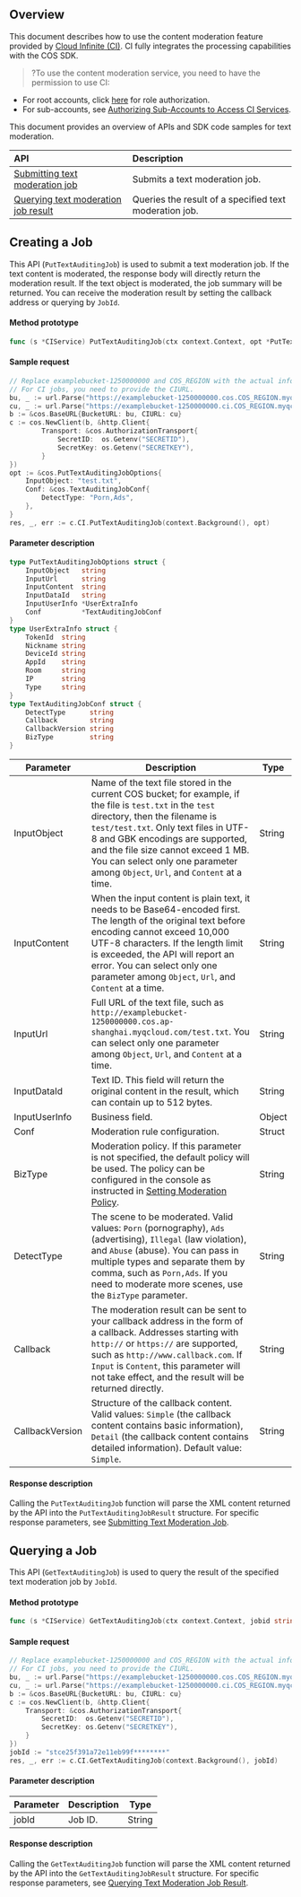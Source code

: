 
## Overview
This document describes how to use the content moderation feature provided by [Cloud Infinite (CI)](https://www.tencentcloud.com/document/product/1045). CI fully integrates the processing capabilities with the COS SDK.

>?To use the content moderation service, you need to have the permission to use CI:
- For root accounts, click [here](https://console.cloud.tencent.com/cam/role/grant?roleName=CI_QCSRole&policyName=QcloudCOSDataFullControl,QcloudAccessForCIRole,QcloudPartAccessForCIRole&principal=eyJzZXJ2aWNlIjoiY2kucWNsb3VkLmNvbSJ9&serviceType=%E6%95%B0%E6%8D%AE%E4%B8%87%E8%B1%A1&s_url=https%3A%2F%2Fconsole.cloud.tencent.com%2Fci) for role authorization.
- For sub-accounts, see [Authorizing Sub-Accounts to Access CI Services](https://intl.cloud.tencent.com/document/product/1045/33450).

This document provides an overview of APIs and SDK code samples for text moderation.

| API | Description |
| :--------------- | :------------------ |
| [Submitting text moderation job](https://intl.cloud.tencent.com/document/product/436/48188)  | Submits a text moderation job.   |
| [Querying text moderation job result](https://intl.cloud.tencent.com/document/product/436/48189)  | Queries the result of a specified text moderation job. |

## Creating a Job

This API (`PutTextAuditingJob`) is used to submit a text moderation job. If the text content is moderated, the response body will directly return the moderation result. If the text object is moderated, the job summary will be returned. You can receive the moderation result by setting the callback address or querying by `JobId`.

#### Method prototype

```go
func (s *CIService) PutTextAuditingJob(ctx context.Context, opt *PutTextAuditingJobOptions) (*PutTextAuditingJobResult, *Response, error)
```

#### Sample request

```go
// Replace examplebucket-1250000000 and COS_REGION with the actual information.
// For CI jobs, you need to provide the CIURL.
bu, _ := url.Parse("https://examplebucket-1250000000.cos.COS_REGION.myqcloud.com")
cu, _ := url.Parse("https://examplebucket-1250000000.ci.COS_REGION.myqcloud.com")
b := &cos.BaseURL{BucketURL: bu, CIURL: cu}
c := cos.NewClient(b, &http.Client{
        Transport: &cos.AuthorizationTransport{
            SecretID:  os.Getenv("SECRETID"),
            SecretKey: os.Getenv("SECRETKEY"),
        }
})
opt := &cos.PutTextAuditingJobOptions{
    InputObject: "test.txt",
    Conf: &cos.TextAuditingJobConf{
        DetectType: "Porn,Ads",
    },
}
res, _, err := c.CI.PutTextAuditingJob(context.Background(), opt)
```

#### Parameter description

```go
type PutTextAuditingJobOptions struct {
    InputObject   string
    InputUrl      string
    InputContent  string
    InputDataId   string
    InputUserInfo *UserExtraInfo
    Conf          *TextAuditingJobConf
}
type UserExtraInfo struct {
	TokenId  string
	Nickname string
	DeviceId string
	AppId    string
	Room     string
	IP       string
	Type     string
}
type TextAuditingJobConf struct {
    DetectType      string
    Callback        string
    CallbackVersion string
    BizType         string
}
```

| Parameter | Description | Type |
| ----------- | ------------------------------------------------------------ | ------ |
| InputObject  | Name of the text file stored in the current COS bucket; for example, if the file is `test.txt` in the `test` directory, then the filename is `test/test.txt`. Only text files in UTF-8 and GBK encodings are supported, and the file size cannot exceed 1 MB. You can select only one parameter among `Object`, `Url`, and `Content` at a time. | String |
| InputContent | When the input content is plain text, it needs to be Base64-encoded first. The length of the original text before encoding cannot exceed 10,000 UTF-8 characters. If the length limit is exceeded, the API will report an error. You can select only one parameter among `Object`, `Url`, and `Content` at a time. | String |
| InputUrl    | Full URL of the text file, such as `http://examplebucket-1250000000.cos.ap-shanghai.myqcloud.com/test.txt`. You can select only one parameter among `Object`, `Url`, and `Content` at a time. | String |
| InputDataId | Text ID. This field will return the original content in the result, which can contain up to 512 bytes. | String |
| InputUserInfo | Business field. | Object |
| Conf        | Moderation rule configuration.                                                 | Struct |
| BizType     | Moderation policy. If this parameter is not specified, the default policy will be used. The policy can be configured in the console as instructed in [Setting Moderation Policy](https://intl.cloud.tencent.com/document/product/436/52095). | String |
| DetectType  | The scene to be moderated. Valid values: `Porn` (pornography), `Ads` (advertising), `Illegal` (law violation), and `Abuse` (abuse). You can pass in multiple types and separate them by comma, such as `Porn,Ads`. If you need to moderate more scenes, use the `BizType` parameter. | String |
| Callback     | The moderation result can be sent to your callback address in the form of a callback. Addresses starting with `http://` or `https://` are supported, such as `http://www.callback.com`. If `Input` is `Content`, this parameter will not take effect, and the result will be returned directly. | String |
| CallbackVersion | Structure of the callback content. Valid values: `Simple` (the callback content contains basic information), `Detail` (the callback content contains detailed information). Default value: `Simple`. | String |

#### Response description

Calling the `PutTextAuditingJob` function will parse the XML content returned by the API into the `PutTextAuditingJobResult` structure. For specific response parameters, see [Submitting Text Moderation Job](https://intl.cloud.tencent.com/document/product/436/48188).


## Querying a Job

This API (`GetTextAuditingJob`) is used to query the result of the specified text moderation job by `JobId`.

#### Method prototype

```go
func (s *CIService) GetTextAuditingJob(ctx context.Context, jobid string) (*GetTextAuditingJobResult, *Response, error)
```

#### Sample request

```go
// Replace examplebucket-1250000000 and COS_REGION with the actual information.
// For CI jobs, you need to provide the CIURL.
bu, _ := url.Parse("https://examplebucket-1250000000.cos.COS_REGION.myqcloud.com")
cu, _ := url.Parse("https://examplebucket-1250000000.ci.COS_REGION.myqcloud.com")
b := &cos.BaseURL{BucketURL: bu, CIURL: cu}
c := cos.NewClient(b, &http.Client{
    Transport: &cos.AuthorizationTransport{
        SecretID:  os.Getenv("SECRETID"),
        SecretKey: os.Getenv("SECRETKEY"),
    }
})
jobId := "stce25f391a72e11eb99f********"
res, _, err := c.CI.GetTextAuditingJob(context.Background(), jobId)
```

#### Parameter description

| Parameter | Description | Type |
| -------- | -------- | ------ |
| jobId    | Job ID.   | String |

#### Response description

Calling the `GetTextAuditingJob` function will parse the XML content returned by the API into the `GetTextAuditingJobResult` structure. For specific response parameters, see [Querying Text Moderation Job Result](https://intl.cloud.tencent.com/document/product/436/48189).
